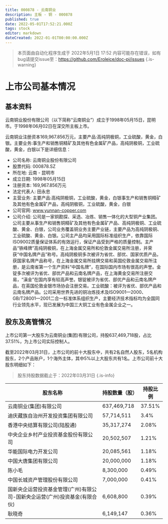 ```yaml
---
title: 000878 - 云南铜业
description: 主板 - 铜 - 000878
published: true
date: 2022-05-01T17:52:21.000Z
tags: stock
editor: markdown
dateCreated: 2022-01-01T00:00:00.000Z
---
```


> 本页面由自动化程序生成于 2022年5月1日 17:52
> 内容可能存在错误，如有bug请提交issue至：https://github.com/Eroleice/doc-pi/issues
{.is-warning}

# 上市公司基本情况

## 基本资料

云南铜业股份有限公司（以下简称“云南铜业”）成立于1998年05月15日，昆明市。于1998年06月02日在深交所主板上市。

云南铜业注册资本169,967.856万元，主要产品:高纯阴极铜，工业硫酸，黄金，白银。主要业务:事生产和销售铜精矿及其他有色金属矿产品，高纯阴极铜，工业硫酸，黄金，白银以下是详细信息：

- 公司名称: 云南铜业股份有限公司
- 股票代码: 000878.SZ
- 所在地: 云南 - 昆明市
- 成立日期: 1998年05月15日
- 注册资本: 169,967.856万元
- 法定代表人: 田永忠
- 主营业务: 主要产品:高纯阴极铜，工业硫酸，黄金，白银事生产和销售铜精矿及其他有色金属矿产品，高纯阴极铜，工业硫酸，黄金，白银
- 公司官网: www.yunnan-copper.com
- 公司介绍: 公司是一家铜勘探、采选、冶炼、销售一体化的大型铜产业集团。公司主要从事生产和销售铜精矿及其他有色金属矿产品、高纯阴极铜、工业硫酸、黄金、白银，公司业务覆盖铜业务主要产业链，主要产品为高纯阴极铜、工业硫酸、黄金、白银。公司主产品均采用国际标准组织生产，依靠国际ISO9002质量保证体系的有效运行，保证产品受到严格的质量控制。主产品“铁峰牌”高纯阴极铜，在上海金属交易所和伦敦金属交易所注册，并荣获“中国名牌产品”称号。高纯阴极铜多次被评为省优、部优、国家优质产品，获国家名牌产品称号，在上海金属交易所挂牌交易和英国伦敦金属交易所注册，是云南省第一个生产资料“中国名牌”，在国际国内市场有很高的声誉。金锭多次被评为省优、部优产品和云南名牌产品，在上海黄金交易所注册交易，“滇金”在国内享有较高声誉。银锭被评为省优、部优产品和云南名牌产品，在英国伦敦金银市场协会注册交易。工业硫酸：被评为省优、部优产品和云南名牌产品。公司采用世界先进的铜冶炼技术及ISO9001—2000、GB/T28001—2001二合一标准体系组织生产，主要经济技术指标均为全国同行业领先水平，现已发展为中国三大铜工业有色金属企业之一。


## 股东及高管情况

上市公司第一大股东为云南铜业(集团)有限公司，持股637,469,718股，占比37.51%，为上市公司实际控制人。

截至2022年03月31日，上市公司的前十大股东中，共有2名自然人股东，5名机构股东，2个产品账户，1个海外主体，其中5%以上大股东共有1名。上市公司前十大股东明细如下：

> 股东持股数据截止于：2022年03月31日
{.is-info}

| 股东名称 | 持股数量（股） | 持股比例 |
| --- | --- | --- |
| 云南铜业(集团)有限公司 | 637,469,718 | 37.51% |
| 迪庆藏族自治州开发投资集团有限公司 | 57,714,511 | 3.4% |
| 香港中央结算有限公司(陆股通) | 35,317,274 | 2.08% |
| 中央企业乡村产业投资基金股份有限公司 | 20,502,507 | 1.21% |
| 华能国际电力开发公司 | 20,085,561 | 1.18% |
| 中国大唐集团有限公司 | 20,000,000 | 1.18% |
| 陈小毛 | 8,300,000 | 0.49% |
| 中国长城资产管理股份有限公司 | 7,000,000 | 0.41% |
| 国新央企运营投资基金管理(广州)有限公司-国新央企运营(广州)投资基金(有限合伙) | 6,608,800 | 0.39% |
| 耿晓奇 | 6,149,147 | 0.36% |




